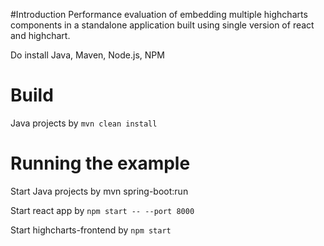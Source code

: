 #Introduction
Performance evaluation of embedding multiple highcharts components in a standalone application built using single version of react and highchart.

Do install Java, Maven, Node.js, NPM

# Build 
Java projects by `mvn clean install`

# Running the example
Start Java projects by mvn spring-boot:run

Start react app by `npm start -- --port 8000`

Start highcharts-frontend by `npm start`

